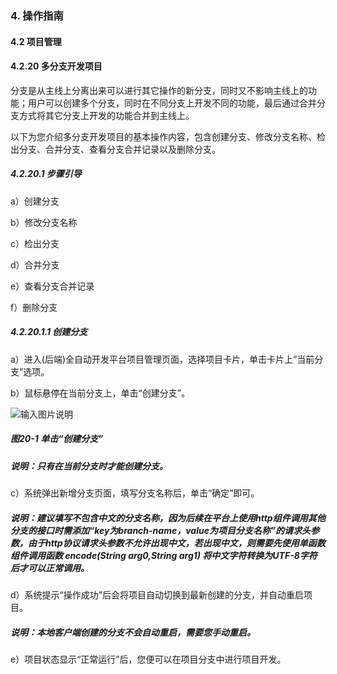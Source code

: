 ### 4. 操作指南

#### 4.2 项目管理

#### 4.2.20 多分支开发项目

分支是从主线上分离出来可以进行其它操作的新分支，同时又不影响主线上的功能；用户可以创建多个分支，同时在不同分支上开发不同的功能，最后通过合并分支方式将其它分支上开发的功能合并到主线上。

以下为您介绍多分支开发项目的基本操作内容，包含创建分支、修改分支名称、检出分支、合并分支、查看分支合并记录以及删除分支。

##### 4.2.20.1 步骤引导

a）创建分支

b）修改分支名称

c）检出分支

d）合并分支

e）查看分支合并记录

f）删除分支

##### 4.2.20.1.1 创建分支

a）进入(后端)全自动开发平台项目管理页面，选择项目卡片，单击卡片上“当前分支”选项。

b）鼠标悬停在当前分支上，单击“创建分支”。

![输入图片说明](../../../../images/SoFlu%EF%BC%88%E5%90%8E%E7%AB%AF%EF%BC%89%E5%BC%80%E5%8F%91%E5%B9%B3%E5%8F%B0/1.%20%E6%9C%80%E6%96%B0%E7%89%88%E6%9C%AC%20-%20%E6%9B%B4%E6%96%B0%E6%97%A5%E6%9C%9F%20-%202022.10.08/4.%20%E6%93%8D%E4%BD%9C%E6%8C%87%E5%8D%97/2.%20%E9%A1%B9%E7%9B%AE%E7%AE%A1%E7%90%86/20-1.png)

##### 图20-1 单击“创建分支”

##### 说明：只有在当前分支时才能创建分支。

c）系统弹出新增分支页面，填写分支名称后，单击“确定”即可。

##### 说明：建议填写不包含中文的分支名称，因为后续在平台上使用http组件调用其他分支的接口时需添加“key为branch-name，value为项目分支名称”的请求头参数，由于http协议请求头参数不允许出现中文，若出现中文，则需要先使用单函数组件调用函数 encode(String arg0,String arg1) 将中文字符转换为UTF-8字符后才可以正常调用。

d）系统提示“操作成功”后会将项目自动切换到最新创建的分支，并自动重启项目。

##### 说明：本地客户端创建的分支不会自动重启，需要您手动重启。

e）项目状态显示“正常运行”后，您便可以在项目分支中进行项目开发。
